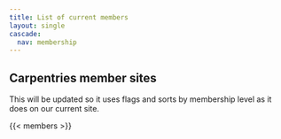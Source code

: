 ```yaml
---
title: List of current members
layout: single
cascade:
  nav: membership
---
```


## Carpentries member sites

This will be updated so it uses flags and sorts by membership level as it does on our current site.

{{< members >}}